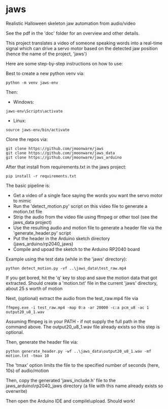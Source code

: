 # jaws
Realistic Halloween skeleton jaw automation from audio/video 

See the pdf in the 'doc' folder for an overview and other details.

This project translates a video of someone speaking words into a real-time signal which can drive a servo motor based on the detected jaw position (hence the name of the project, 'jaws')

Here are some step-by-step instructions on how to use:

Best to create a new python venv via:

```
python -m venv jaws-env
```

Then:

- Windows:
```
jaws-env\Scripts\activate
```

- Linux:
```
source jaws-env/bin/activate 
```

Clone the repos via:

```
git clone https://github.com/jmoonware/jaws
git clone https://github.com/jmoonware/jaws_data
git clone https://github.com/jmoonware/jaws_arduino
```

After that install from requirements.txt in the jaws project:

```
pip install -r requirements.txt
```

The basic pipeline is:

- Get a video of a single face saying the words you want the servo motor to mimic
- Run the 'detect_motion.py' script on this video file to generate a motion.txt file
- Strip the audio from the video file using ffmpeg or other tool (see the jaws_data project)
- Use the resulting audio and motion file to generate a header file via the 'generate_header.py' script
- Put the header in the Arduino sketch directory (jaws_arduino/rp2040_jaws) 
- Compile and upoad the sketch to the Arduino RP2040 board

Example using the test data (while in the 'jaws' directory):

```
python detect_motion.py -vf ..\jaws_data\test_raw.mp4
```

If you get bored, hit the 'q' key to stop and save the motion data that got extracted. Should create a 'motion.txt' file in the current 'jaws' directory, about 25 s worth of motion

Next, (optional) extract the audio from the test_raw.mp4 file via

```
ffmpeg.exe -i test_raw.mp4 -map 0:a -ar 20000 -c:a pcm_u8 -ac 1 output20_u8_1.wav
```

Assuming ffmpeg is in your PATH - if not supply the full path in the command above. The output20_u8_1.wav file already exists so this step is optional.

Then, generate the header file via:

```
python generate_header.py -wf ..\jaws_data\output20_u8_1.wav -mf motion.txt -tmax 10
```

The 'tmax' option limits the file to the specified number of seconds (here, 10s) of audio/motion

Then, copy the generated 'jaws_include.h' file to the jaws_arduino\rp2040_jaws directory (a file with this name already exists so overwrite)

Then open the Arduino IDE and compile\upload. Should work!
